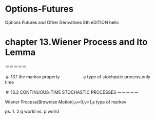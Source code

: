 # Options-Futures
Options Futures and Other Derivatives 8th eDITION
hello

# chapter 13.Wiener Process and Ito Lemma
＝＝＝＝＝

＃ 13.1 the markov property
－－－－－
a type of stochastic process,only time

＃ 13.2 CONTINUOUS-TIME STOCHASTIC PROCESSES
－－－－－

Wiener Process(Brownian Motion),u=0,v=1,a type of markov

ps.
1.
2.q world vs. p world
